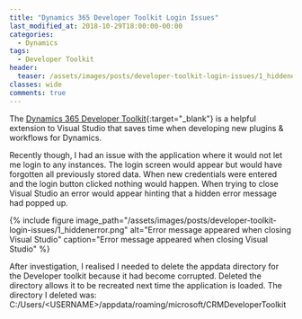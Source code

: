 ```yaml
---
title: "Dynamics 365 Developer Toolkit Login Issues"
last_modified_at: 2018-10-29T18:00:00-00:00
categories:
  - Dynamics
tags:
  - Developer Toolkit
header:
  teaser: /assets/images/posts/developer-toolkit-login-issues/1_hiddenerror.png
classes: wide
comments: true
---
```

The [Dynamics 365 Developer Toolkit](https://marketplace.visualstudio.com/items?itemName=DynamicsCRMPG.MicrosoftDynamicsCRMDeveloperToolkit){:target="_blank"} is a helpful extension to Visual Studio that saves time when developing new plugins & workflows for Dynamics.

Recently though, I had an issue with the application where it would not let me login to any instances. The login screen would appear but would have forgotten all previously stored data. When new credentials were entered and the login button clicked nothing would happen. When trying to close Visual Studio an error would appear hinting that a hidden error message had popped up.

{%
  include figure
  image_path="/assets/images/posts/developer-toolkit-login-issues/1_hiddenerror.png"
  alt="Error message appeared when closing Visual Studio"
  caption="Error message appeared when closing Visual Studio"
%}

After investigation, I realised I needed to delete the appdata directory for the Developer toolkit because it had become corrupted. Deleted the directory allows it to be recreated next time the application is loaded. The directory I deleted was: C:/Users/&lt;USERNAME&gt;/appdata/roaming/microsoft/CRMDeveloperToolkit
